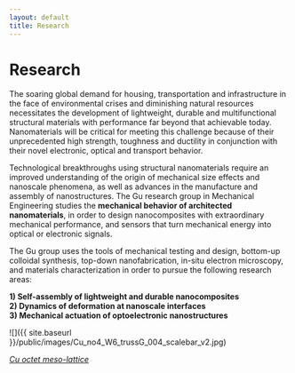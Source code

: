 ```yaml
---
layout: default
title: Research
---
```


# Research

The soaring global demand for housing, transportation and infrastructure in the face of environmental crises and diminishing natural resources necessitates the development of lightweight, durable and multifunctional structural materials with performance far beyond that achievable today. Nanomaterials will be critical for meeting this challenge because of their unprecedented high strength, toughness and ductility in conjunction with their novel electronic, optical and transport behavior.

Technological breakthroughs using structural nanomaterials require an improved understanding of the origin of mechanical size effects and nanoscale phenomena, as well as advances in the manufacture and assembly of nanostructures. The Gu research group in Mechanical Engineering studies the **mechanical behavior of architected nanomaterials**, in order to design nanocomposites with extraordinary mechanical performance, and sensors that turn mechanical energy into optical or electronic signals.

The Gu group uses the tools of mechanical testing and design, bottom-up colloidal synthesis, top-down nanofabrication, in-situ electron microscopy, and materials characterization in order to pursue the following research areas:

**1) Self-assembly of lightweight and durable nanocomposites</br>
2) Dynamics of deformation at nanoscale interfaces</br>
3) Mechanical actuation of optoelectronic nanostructures**</br>

![]({{ site.baseurl }}/public/images/Cu_no4_W6_trussG_004_scalebar_v2.jpg)

*[Cu octet meso-lattice](http://www.sciencedirect.com/science/article/pii/S2352431615000279)*
